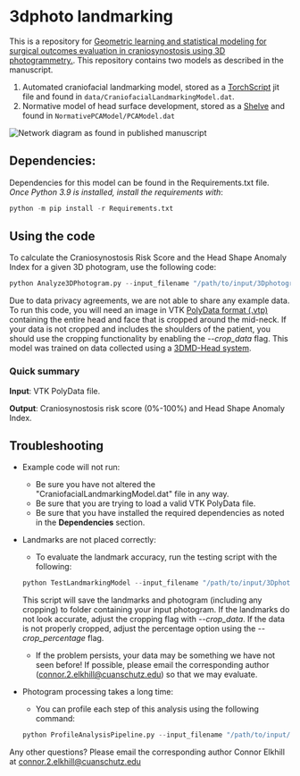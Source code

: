 ﻿# 3dphoto landmarking
This is a repository for [Geometric learning and statistical modeling for surgical outcomes evaluation in craniosynostosis using 3D photogrammetry.](https://doi.org/10.1016/j.cmpb.2023.107689).
This repository contains two models as described in the manuscript.
1. Automated craniofacial landmarking model, stored as a [TorchScript](https://pytorch.org/docs/stable/jit.html) jit file and found in ``data/CraniofacialLandmarkingModel.dat``. 
2. Normative model of head surface development, stored as a [Shelve](https://docs.python.org/3/library/shelve.html) and found in ``NormativePCAModel/PCAModel.dat``


![Network diagram as found in published manuscript](/diagrams/AnalysisDiagram.jpg)

## Dependencies:
Dependencies for this model can be found in the Requirements.txt file. 
*Once Python 3.9 is installed, install the requirements with*:

```python
python -m pip install -r Requirements.txt
```


## Using the code
To calculate the Craniosynostosis Risk Score and the Head Shape Anomaly Index for a given 3D photogram, use the following code:
```python
python Analyze3DPhotogram.py --input_filename "/path/to/input/3Dphotogram.vtp" --age AGE_OF_PATIENT_IN_DAYS --sex M_FOR_MALE_F_FOR_FEMALE
```

Due to data privacy agreements, we are not able to share any example data. To run this code, you will need an image in VTK [PolyData format (.vtp)](https://vtk.org/doc/nightly/html/classvtkPolyData.html) containing the entire head and face that is cropped around the mid-neck. If your data is not cropped and includes the shoulders of the patient, you should use the cropping functionality by enabling the *--crop_data* flag. This model was trained on data collected using a [3DMD-Head system](https://3dmd.com/products/).

### Quick summary
**Input**: VTK PolyData file.

**Output**: Craniosynostosis risk score (0%-100%) and Head Shape Anomaly Index.

## Troubleshooting
- Example code will not run:
    - Be sure you have not altered the "CraniofacialLandmarkingModel.dat" file in any way.
    - Be sure that you are trying to load a valid VTK PolyData file.
    - Be sure that you have installed the required dependencies as noted in the **Dependencies** section.
- Landmarks are not placed correctly:
    - To evaluate the landmark accuracy, run the testing script with the following:

    ```python
    python TestLandmarkingModel --input_filename "/path/to/input/3Dphotogram.vtp"
    ```
    This script will save the landmarks and photogram (including any cropping) to folder containing your input photogram. If the landmarks do not look accurate, adjust the cropping flag with *--crop_data*. If the data is not properly cropped, adjust the percentage option using the *--crop_percentage* flag.
    - If the problem persists, your data may be something we have not seen before! If possible, please email the corresponding author (connor.2.elkhill@cuanschutz.edu) so that we may evaluate.
- Photogram processing takes a long time:
    - You can profile each step of this analysis using the following command:
    ```python
    python ProfileAnalysisPipeline.py --input_filename "/path/to/input/3Dphotogram.vtp" --age AGE_OF_PATIENT_IN_DAYS --sex M_FOR_MALE_F_FOR_FEMALE
    ```

Any other questions? Please email the corresponding author Connor Elkhill at connor.2.elkhill@cuanschutz.edu
